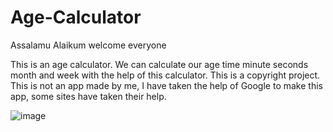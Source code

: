 # Age-Calculator

Assalamu Alaikum welcome everyone

This is an age calculator. We can calculate our age time minute seconds month and week with the help of this calculator. This is a copyright project. This is not an app made by me, I have taken the help of Google to make this app, some sites have taken their help.

![image](https://github.com/SF-SHARIF/Age-Calculator/assets/144459710/517d17a3-2f21-4a52-a0d9-0c712f2ac697)
